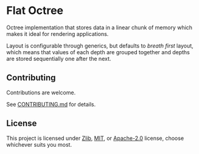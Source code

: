 # Flat Octree

Octree implementation that stores data in a linear chunk of memory which makes
it ideal for rendering applications.

Layout is configurable through generics, but defaults to _breath first_ layout,
which means that values of each depth are grouped together and depths are stored
sequentially one after the next.

## Contributing

Contributions are welcome.

See [CONTRIBUTING.md](./CONTRIBUTING.md) for details.

## License

This project is licensed under [Zlib](./LICENSE_ZLIB), [MIT](./LICENSE_MIT), or
[Apache-2.0](./LICENSE_APACHE) license, choose whichever suits you most.

